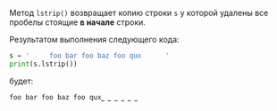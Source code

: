 

Метод `lstrip()` возвращает копию строки `s` у которой удалены все пробелы стоящие **в начале** строки.

Результатом выполнения следующего кода:

```python
s = '     foo bar foo baz foo qux      '
print(s.lstrip())
```

будет:

```no-highlight
foo bar foo baz foo qux⎵ ⎵ ⎵ ⎵ ⎵ ⎵
```
